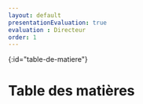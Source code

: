 ```yaml
---
layout: default
presentationEvaluation: true
evaluation : Directeur
order: 1
---
```


{:id="table-de-matiere"}
# Table des matières